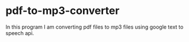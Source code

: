 # pdf-to-mp3-converter

In this program I am converting pdf files to mp3 files using google text to speech api.
